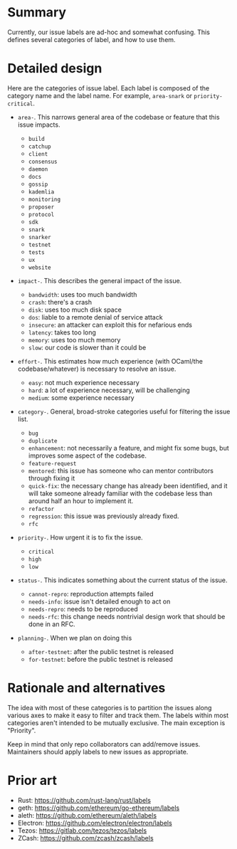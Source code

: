 # Summary
[summary]: #summary

Currently, our issue labels are ad-hoc and somewhat confusing. This defines
several categories of label, and how to use them.

# Detailed design
[detailed-design]: #detailed-design

Here are the categories of issue label. Each label is composed of the category
name and the label name. For example, `area-snark` or `priority-critical`.

- `area-`. This narrows general area of the codebase or feature that this
  issue impacts.

  - `build`
  - `catchup`
  - `client`
  - `consensus`
  - `daemon`
  - `docs`
  - `gossip`
  - `kademlia`
  - `monitoring`
  - `proposer`
  - `protocol`
  - `sdk`
  - `snark`
  - `snarker`
  - `testnet`
  - `tests`
  - `ux`
  - `website`

- `impact-`. This describes the general impact of the issue.

  - `bandwidth`: uses too much bandwidth
  - `crash`: there's a crash
  - `disk`: uses too much disk space
  - `dos`: liable to a remote denial of service attack
  - `insecure`: an attacker can exploit this for nefarious ends
  - `latency`: takes too long
  - `memory`: uses too much memory
  - `slow`: our code is slower than it could be

- `effort-`. This estimates how much experience (with OCaml/the
  codebase/whatever) is necessary to resolve an issue.

  - `easy`: not much experience necessary
  - `hard`: a lot of experience necessary, will be challenging
  - `medium`: some experience necessary

- `category-`. General, broad-stroke categories useful for filtering the issue
  list.

  - `bug`
  - `duplicate`
  - `enhancement`: not necessarily a feature, and might fix some bugs, but improves some aspect of the codebase.
  - `feature-request`
  - `mentored`: this issue has someone who can mentor contributors through fixing it
  - `quick-fix`: the necessary change has already been identified, and it will take someone already familiar with the codebase less than around half an hour to implement it.
  - `refactor`
  - `regression`: this issue was previously already fixed.
  - `rfc`

- `priority-`. How urgent it is to fix the issue.

  - `critical`
  - `high`
  - `low`

- `status-`. This indicates something about the current status of the issue.

  - `cannot-repro`: reproduction attempts failed
  - `needs-info`: issue isn't detailed enough to act on
  - `needs-repro`: needs to be reproduced
  - `needs-rfc`: this change needs nontrivial design work that should be done in an RFC.

- `planning-`. When we plan on doing this

  - `after-testnet`: after the public testnet is released
  - `for-testnet`: before the public testnet is released

# Rationale and alternatives
[rationale-and-alternatives]: #rationale-and-alternatives

The idea with most of these categories is to partition the issues along various
axes to make it easy to filter and track them. The labels within most categories
aren't intended to be mutually exclusive. The main exception is "Priority".

Keep in mind that only repo collaborators can add/remove issues. Maintainers
should apply labels to new issues as appropriate.

# Prior art
[prior-art]: #prior-art

- Rust: https://github.com/rust-lang/rust/labels
- geth: https://github.com/ethereum/go-ethereum/labels
- aleth: https://github.com/ethereum/aleth/labels
- Electron: https://github.com/electron/electron/labels
- Tezos: https://gitlab.com/tezos/tezos/labels
- ZCash: https://github.com/zcash/zcash/labels
